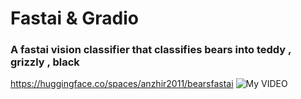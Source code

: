 # Fastai & Gradio

### A fastai vision classifier that classifies bears into teddy , grizzly , black
https://huggingface.co/spaces/anzhir2011/bearsfastai
![My VIDEO](https://j.gifs.com/NOR5Zz.gif)

